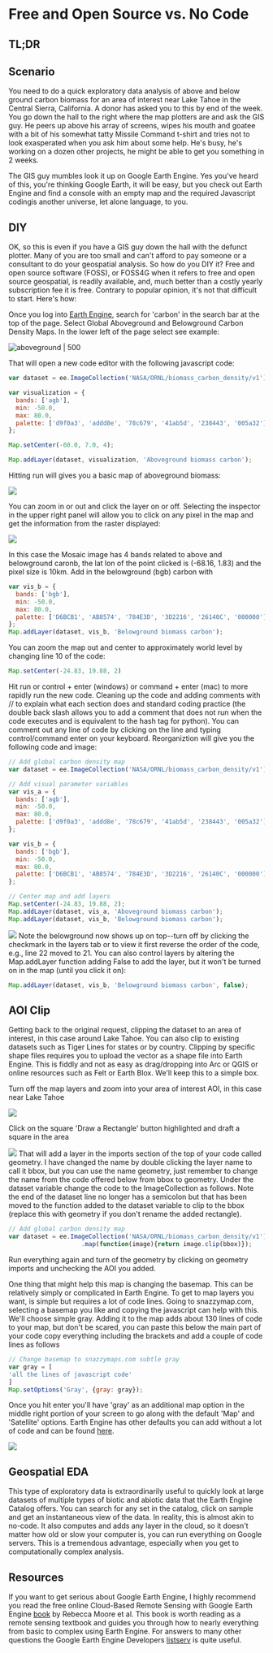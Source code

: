 # Free and Open Source vs. No Code

## TL;DR


## Scenario
You need to do a quick exploratory data analysis of above and below ground carbon biomass for an area of interest near Lake Tahoe in the Central Sierra, California. A donor has asked you to this by end of the week. You go down the hall to the right where the map plotters are and ask the GIS guy. He peers up above his array of screens, wipes his mouth and goatee with a bit of his somewhat tatty Missile Command t-shirt and tries not to look exasperated when you ask him about some help. He's busy, he's working on a dozen other projects, he might be able to get you something in 2 weeks. 

The GIS guy mumbles look it up on Google Earth Engine. Yes you've heard of this, you're thinking Google Earth, it will be easy, but you check out Earth Engine and find a console with an empty map and the required Javascript codingis another universe, let alone language, to you. 

## DIY
OK, so this is even if you have a GIS guy down the hall with the defunct plotter. Many of you are too small and can't afford to pay someone or a consultant to do your geospatial analysis. So how do you DIY it? Free and open source software (FOSS), or FOSS4G when it refers to free and open source geospatial, is readily available, and, much better than a costly yearly subscription fee it is free. Contrary to popular opinion, it's not that difficult to start. Here's how:

Once you log into [Earth Engine](https://code.earthengine.google.com/), search for 'carbon' in the search bar at the top of the page. Select Global Aboveground and Belowground Carbon Density Maps. In the lower left of the page select see example: 

![aboveground | 500](https://i.imgur.com/z3xt9WD.png)

That will open a new code editor with the following javascript code:
```javascript
var dataset = ee.ImageCollection('NASA/ORNL/biomass_carbon_density/v1');

var visualization = {
  bands: ['agb'],
  min: -50.0,
  max: 80.0,
  palette: ['d9f0a3', 'addd8e', '78c679', '41ab5d', '238443', '005a32']
};

Map.setCenter(-60.0, 7.0, 4);

Map.addLayer(dataset, visualization, 'Aboveground biomass carbon');
```
 
 Hitting run will gives you a basic map of aboveground biomass:
 
![](https://i.imgur.com/m7dOCRr.png)

You can zoom in or out and click the layer on or off. Selecting the inspector in the upper right panel will allow you to click on any pixel in the map and get the information from the raster displayed:

![](https://i.imgur.com/LZcLWWh.png)

In this case the Mosaic image has 4 bands related to above and belowground caronb, the lat lon of the point clicked is (-68.16, 1.83) and the pixel size is 10km. Add in the belowground (bgb) carbon with

```javascript
var vis_b = {
  bands: ['bgb'],
  min: -50.0,
  max: 80.0,
  palette: ['D6BCB1', 'AB8574', '784E3D', '3D2216', '26140C', '000000']
};
Map.addLayer(dataset, vis_b, 'Belowground biomass carbon');
```

You can zoom the map out and center to approximately world level by changing line 10 of the code:

```javascript
Map.setCenter(-24.83, 19.88, 2)
```

Hit run or control + enter (windows) or command + enter (mac) to more rapidly run the new code. Cleaning up the code and adding comments with // to explain what each section does and standard coding practice (the double back slash allows you to add a comment that does not run when the code executes and is equivalent to the hash tag for python). You can comment out any line of code by clicking on the line and typing control/command enter on your keyboard. Reorganiztion will give you the following code and image:

```javascript
// Add global carbon density map
var dataset = ee.ImageCollection('NASA/ORNL/biomass_carbon_density/v1');

// Add visual parameter variables
var vis_a = {
  bands: ['agb'],
  min: -50.0,
  max: 80.0,
  palette: ['d9f0a3', 'addd8e', '78c679', '41ab5d', '238443', '005a32']
};

var vis_b = {
  bands: ['bgb'],
  min: -50.0,
  max: 80.0,
  palette: ['D6BCB1', 'AB8574', '784E3D', '3D2216', '26140C', '000000']
};

// Center map and add layers
Map.setCenter(-24.83, 19.88, 2);
Map.addLayer(dataset, vis_a, 'Aboveground biomass carbon');
Map.addLayer(dataset, vis_b, 'Belowground biomass carbon');
```
![](https://i.imgur.com/7hkdrV0.png)
 Note the belowground now shows up on top--turn off by clicking the checkmark in the layers tab or to view it first reverse the order of the code, e.g., line 22 moved to 21. You can also control layers by altering the Map.addLayer function adding False to add the layer, but it won't be turned on in the map (until you click it on):
 
```javascript
Map.addLayer(dataset, vis_b, 'Belowground biomass carbon', false);
```
## AOI Clip
Getting back to the original request, clipping the dataset to an area of interest, in this case around Lake Tahoe. You can also clip to existing datasets such as Tiger Lines for states or by country. Clipping by specific shape files requires you to upload the vector as a shape file into Earth Engine. This is fiddly and not as easy as drag/dropping into Arc or QGIS or online resources such as Felt or Earth Blox. We'll keep this to a simple box.

Turn off the map layers and zoom into your area of interest AOI, in this case near Lake Tahoe

![](https://i.imgur.com/wqAZ3bC.png)

Click on the square 'Draw a Rectangle' button highlighted and draft a square in the area

![](https://i.imgur.com/Il9YmB4.png)
That will add a layer in the imports section of the top of your code called geometry. I have changed the name by double clicking the layer name to call it bbox, but you can use the name geometry, just remember to change the name from the code offered below from bbox to geometry. Under the dataset variable change the code to the ImageCollection as follows. Note the end of the dataset line no longer has a semicolon but that has been moved to the function added to the dataset variable to clip to the bbox (replace this with geometry if you don't rename the added rectangle).

```javascript
// Add global carbon density map
var dataset = ee.ImageCollection('NASA/ORNL/biomass_carbon_density/v1')
                    .map(function(image){return image.clip(bbox)});

```

Run everything again and turn of the geometry by clicking on geometry imports and unchecking the AOI you added. 

One thing that might help this map is changing the basemap. This can be relatively simply or complicated in Earth Engine. To get to map layers you want, is simple but requires a lot of code lines. Going to snazzymap.com, selecting a basemap you like and copying the javascript can help with this. We'll choose simple gray. Adding it to the map adds about 130 lines of code to your map, but don't be scared, you can paste this below the main part of your code copy everything including the brackets and add a couple of code lines as follows

```javascript
// Change basemap to snazzymaps.com subtle gray
var gray = [
'all the lines of javascript code'
]
Map.setOptions('Gray', {gray: gray});
```
Once you hit enter you'll have 'gray' as an additional map option in the middle right portion of your screen to go along with the default 'Map' and 'Satellite' options. Earth Engine has other defaults you can add without a lot of code and can be found [here](https://developers.google.com/earth-engine/tutorials/community/customizing-base-map-styles).

![](https://i.imgur.com/X16YsFz.png)

## Geospatial EDA
This type of exploratory data is extraordinarily useful to quickly look at large datasets of multiple types of biotic and abiotic data that the Earth Engine Catalog offers. You can search for any set in the catalog, click on sample and get an instantaneous view of the data. In reality, this is almost akin to no-code. It also computes and adds any layer in the cloud, so it doesn't matter how old or slow your computer is, you can run everything on Google servers. This is a tremendous advantage, especially when you get to computationally complex analysis.

## Resources
If you want to get serious about Google Earth Engine, I highly recommend you read the free online Cloud-Based Remote Sensing with Google Earth Engine [book](https://www.eefabook.org/) by Rebecca Moore et al. This book is worth reading as a remote sensing textbook and guides you through how to nearly everything from basic to complex using Earth Engine. For answers to many other questions the Google Earth Engine Developers [listserv](https://groups.google.com/g/google-earth-engine-developers) is quite useful.